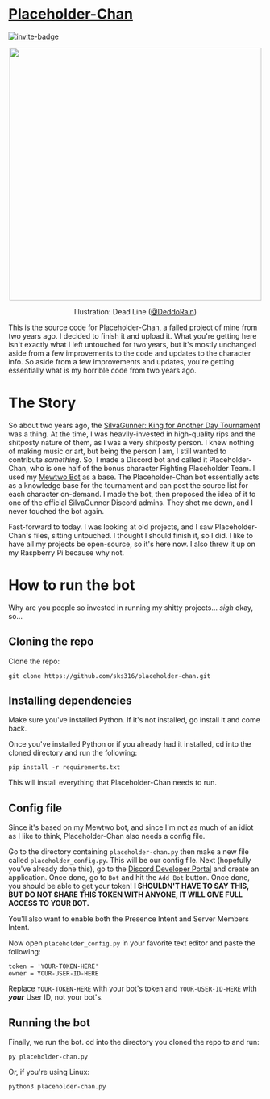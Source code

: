 # [Placeholder-Chan](https://mojo.highquality.rip)
[![invite-badge][]][invite]


<p align="center">
  <img height=500 src="https://mojo.highquality.rip/wp-content/uploads/2019/08/placeholder-chan.png">
</p>
<p align="center">
  Illustration: Dead Line (<a href="https://twitter.com/DeddoRain">@DeddoRain</a>)
</p>


This is the source code for Placeholder-Chan, a failed project of mine from two years ago. I decided to finish it and upload it. What you're getting here isn't exactly what I left untouched for two years, but it's mostly unchanged aside from a few improvements to the code and updates to the character info. So aside from a few improvements and updates, you're getting essentially what is my horrible code from two years ago.

# The Story
So about two years ago, the [SiIvaGunner: King for Another Day Tournament](https://siivagunner.fandom.com/wiki/King_for_Another_Day_Tournament) was a thing. At the time, I was heavily-invested in high-quality rips and the shitposty nature of them, as I was a very shitposty person. I knew nothing of making music or art, but being the person I am, I still wanted to contribute *something*. So, I made a Discord bot and called it Placeholder-Chan, who is one half of the bonus character Fighting Placeholder Team. I used my [Mewtwo Bot](https://github.com/sks316/mewtwo-bot) as a base. The Placeholder-Chan bot essentially acts as a knowledge base for the tournament and can post the source list for each character on-demand. I made the bot, then proposed the idea of it to one of the official SiIvaGunner Discord admins. They shot me down, and I never touched the bot again.

Fast-forward to today. I was looking at old projects, and I saw Placeholder-Chan's files, sitting untouched. I thought I should finish it, so I did. I like to have all my projects be open-source, so it's here now. I also threw it up on my Raspberry Pi because why not.

# How to run the bot
Why are you people so invested in running my shitty projects... *sigh* okay, so...

## Cloning the repo
Clone the repo:
```
git clone https://github.com/sks316/placeholder-chan.git
```
## Installing dependencies
Make sure you've installed Python. If it's not installed, go install it and come back.

Once you've installed Python or if you already had it installed, cd into the cloned directory and run the following:
```
pip install -r requirements.txt
```
This will install everything that Placeholder-Chan needs to run.
## Config file
Since it's based on my Mewtwo bot, and since I'm not as much of an idiot as I like to think, Placeholder-Chan also needs a config file.

Go to the directory containing `placeholder-chan.py` then make a new file called `placeholder_config.py`. This will be our config file.
Next (hopefully you've already done this), go to the [Discord Developer Portal](https://discordapp.com/developers/applications/) and create an application. Once done, go to `Bot` and hit the `Add Bot` button. Once done, you should be able to get your token! **I SHOULDN'T HAVE TO SAY THIS, BUT DO NOT SHARE THIS TOKEN WITH ANYONE, IT WILL GIVE FULL ACCESS TO YOUR BOT.**

You'll also want to enable both the Presence Intent and Server Members Intent.

Now open `placeholder_config.py` in your favorite text editor and paste the following:
```
token = 'YOUR-TOKEN-HERE'
owner = YOUR-USER-ID-HERE
```
Replace `YOUR-TOKEN-HERE` with your bot's token and `YOUR-USER-ID-HERE` with ***your*** User ID, not your bot's.
## Running the bot
Finally, we run the bot. cd into the directory you cloned the repo to and run:
```
py placeholder-chan.py
```
Or, if you're using Linux:
```
python3 placeholder-chan.py
```


[invite]: https://discord.com/oauth2/authorize?client_id=647965319922450432&scope=bot&permissions=322624
[invite-badge]: https://img.shields.io/badge/invite%20placeholder—chan-click%20here-black.svg?style=for-the-badge&colorB=7289DA
